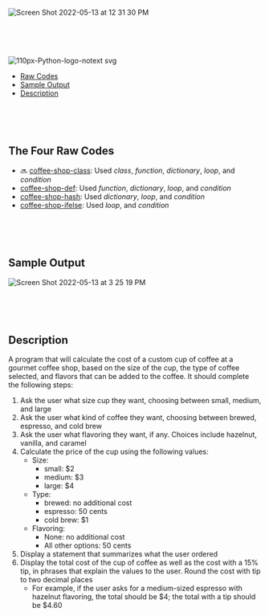 ![Screen Shot 2022-05-13 at 12 31 30 PM](https://user-images.githubusercontent.com/30683150/168327583-d87f611c-bb52-4885-bbfc-671025bb2a5b.png)  

<br>
<br>
<br>

![110px-Python-logo-notext svg](https://user-images.githubusercontent.com/30683150/168379057-38fc204b-6c04-4800-93f7-5a1313cc9c4d.png)  

- [Raw Codes](#the-four-raw-codes)  
- [Sample Output](#sample-output)  
- [Description](#description)  

<br>
<br>
<br>

## The Four Raw Codes
 - 🔜 [coffee-shop-class](#): Used _class_, _function_, _dictionary_, _loop_, and _condition_       
 - [coffee-shop-def](https://github.com/BoyeongYoon/Coffee-Shop/blob/main/coffee-shop-def.py): Used _function_, _dictionary_, _loop_, and _condition_  
 - [coffee-shop-hash](https://github.com/BoyeongYoon/Coffee-Shop/blob/main/coffee-shop-hash.py): Used _dictionary_, _loop_, and _condition_  
 - [coffee-shop-ifelse](https://github.com/BoyeongYoon/Coffee-Shop/blob/main/coffee-shop-ifelse.py): Used _loop_, and _condition_

<br>
<br>
<br>

## Sample Output
![Screen Shot 2022-05-13 at 3 25 19 PM](https://user-images.githubusercontent.com/30683150/168375950-e15b2675-3e53-4aa2-934f-fc1366487ae8.png)  

<br>
<br>
<br>

## Description

A program that will calculate the cost of a custom cup of coffee at a gourmet coffee shop, based on the size of the cup, the type of coffee selected, and flavors that can be added to the coffee. It should complete the following steps:  

1. Ask the user what size cup they want, choosing between small, medium, and large  
2. Ask the user what kind of coffee they want, choosing between brewed, espresso, and cold brew  
3. Ask the user what flavoring they want, if any. Choices include hazelnut, vanilla, and caramel  
4. Calculate the price of the cup using the following values:
   - Size:  
     - small: $2  
     - medium: $3  
     - large: $4  
   - Type:  
     - brewed: no additional cost  
     - espresso: 50 cents  
     - cold brew: $1  
   - Flavoring:  
     - None: no additional cost  
     - All other options: 50 cents  
5. Display a statement that summarizes what the user ordered  
6. Display the total cost of the cup of coffee as well as the cost with a 15% tip, in phrases that explain the values to the user. Round the cost with tip to two decimal places
   - For example, if the user asks for a medium-sized espresso with hazelnut flavoring, the total should be $4; the total with a tip should be $4.60  
